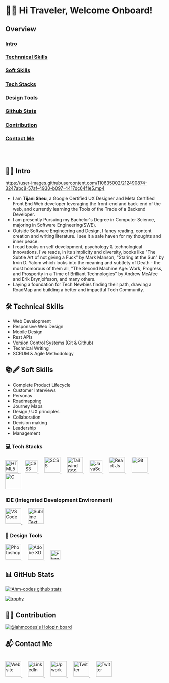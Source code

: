 # 👨‍✈️ Hi Traveler, Welcome Onboard!
## Overview 
### [Intro](https://github.com/iAhm-codes/iAhm-codes/edit/main/README.md#%EF%B8%8F-intro)
### [Technnical Skills](https://github.com/iAhm-codes/iAhm-codes/edit/main/README.md#-technical-skills)
### [Soft Skills](https://github.com/iAhm-codes/iAhm-codes/edit/main/README.md#-soft-skills)
### [Tech Stacks](https://github.com/iAhm-codes/iAhm-codes/edit/main/README.md#-tech-stacks)
### [Design Tools](https://github.com/iAhm-codes/iAhm-codes/edit/main/README.md#-design-tools)
### [Github Stats](https://github.com/iAhm-codes/iAhm-codes/edit/main/README.md#-github-stats)
### [Contribution](https://github.com/iAhm-codes/iAhm-codes/edit/main/README.md#-contribution)
### [Contact Me](https://github.com/iAhm-codes/iAhm-codes/edit/main/README.md#-contact-me)
<br>
<br>

## 👷‍♂️ Intro

https://user-images.githubusercontent.com/110635002/212490874-3247abc8-57af-4930-b097-4417dc64f1e5.mp4

- I am **Tijani Sheu**, a Google Certified UX Designer and Meta Certified Front End Web developer leveraging the front-end and back-end of the web, and currently learning the Tools of the Trade of a Backend Developer.
- I am presently Pursuing my Bachelor's Degree in Computer Science, majoring in Software Engineering(SWE).
- Outside Software Engineering and Design, I fancy reading, content creation and writing literature. I see it a safe haven for my thoughts and inner peace.
- I read books on self development, psychology & technological innovations. I've reads, in its simplicity and diversity, books like "The Subtle Art of not giving a Fuck" by Mark Manson, "Staring at the Sun" by Irvin D. Yalom which looks into the meaning and subtlety of Death - the most homorous of them all, "The Second Machine Age: Work, Progress, and Prosperity in a Time of Brilliant Technologies" by Andrew McAfee and Erik Brynjolfsson, and many others.
- Laying a foundation for Tech Newbies finding their path, drawing a RoadMap and building a better and impactful Tech Community. 

## 🛠 Technical Skills

- Web Development
- Responsive Web Design
- Mobile Design
- Rest APIs
- Version Control Systems (Git & Github)
- Technical Writing
- SCRUM & Agile Methodology

## 📚🖋 Soft Skills
- Complete Product Lifecycle
- Customer Interviews
- Personas
- Roadmapping
- Journey Maps
- Design / UX principles
- Collaboration
- Decision making
- Leadership
- Management

### 💻 Tech Stacks
<a href="https://www.w3.org/TR/html5/">
  <img src="https://user-images.githubusercontent.com/110635002/212481330-1665da36-786f-4b1f-9274-0ad47a9ad1e1.png" alt="HTML5" width="40" height="auto">
</a>
&emsp;
<a href="https://www.w3.org/TR/CSS/">
  <img src="https://user-images.githubusercontent.com/110635002/212481424-58c4568a-428f-4c22-922a-5812474803b6.png" alt="CSS3" width="40" height="auto">
</a>
&emsp;
<a href="https://sass-lang.com/">
  <img src="https://user-images.githubusercontent.com/110635002/212481448-27f9436f-05f9-46f8-8005-c3f08ad7afe2.png" alt="SCSS" width="50" height="auto">
</a>
&emsp;
<a href="https://tailwindcss.com/">
  <img src="https://user-images.githubusercontent.com/110635002/212481476-1013b4cb-a201-42f5-a1d1-05c18487b69f.png" alt="Tailwind CSS" width="50" height="auto">
</a>
&emsp;
<a href="https://developer.mozilla.org/en-US/docs/Web/JavaScript/">
  <img src="https://user-images.githubusercontent.com/110635002/212481579-6386d75a-dc45-43dd-9abf-4378402b5cc7.png" alt="JavaScript" width="40" height="auto">
</a>
&emsp;
<a href="https://reactjs.org/">
  <img src="https://user-images.githubusercontent.com/110635002/212481505-5cbf2f8f-c273-4e66-9a3a-37509bc57b95.png" alt="React Js" width="50" height="auto">
</a>
&emsp;
<a href="https://git-scm.com/">
  <img src="https://user-images.githubusercontent.com/110635002/212484464-3364eeed-e9b1-437e-ac1c-7f91754074fe.png" alt="Git" width="50" height="auto">
</a>
&emsp;
<a href="https://en.wikipedia.org/wiki/C_(programming_language)">
  <img src="https://user-images.githubusercontent.com/110635002/227422016-4e465093-efe5-47f4-bc96-bbae394e40f0.png" alt="C" width="50" height="auto">
</a>
<br>

### IDE (Integrated Development Environment)
<a href="https://code.visualstudio.com/">
  <img src="https://user-images.githubusercontent.com/110635002/212912529-cf41e88b-fe6d-4c3c-ad00-2b22eb81a490.png" alt="VS Code" width="50" height="auto">
</a>
&emsp;
<a href="https://www.sublimetext.com/">
  <img src="https://user-images.githubusercontent.com/110635002/212912733-aa6f1fb4-8749-498c-a1f0-35490328a2bd.png" alt="Sublime Text" width="50" height="auto">
</a>
<br>

### 🎨 Design Tools
<a href="https://www.adobe.com/">
  <img src="https://user-images.githubusercontent.com/110635002/212484834-ece6a7f9-27e8-4e5f-aea1-f148530d5b50.png" alt="Photoshop" width="50" height="auto">
</a>
&emsp;
<a href="https://www.adobe.com/">
  <img src="https://user-images.githubusercontent.com/110635002/212485088-2f7135cf-9ff9-4ce7-bbd0-d42bbf61e998.png" alt="Adobe XD" width="50" height="auto">
</a>
&emsp;
<a href="https://www.figma.com/">
  <img src="https://user-images.githubusercontent.com/110635002/212485203-29499c65-e805-474b-b1da-c5fbb6abb7cb.png" alt="Figma" width="30" height="auto">
</a>
<br>

## 📊 GitHub Stats

[![iAhm-codes github stats](https://github-readme-stats.vercel.app/api?username=iahm-codes&count_private=true&show_icons=true&theme=radical)](https://github.com/iAhm-codes/github-readme-stats)
<br>

[![trophy](https://github-profile-trophy.vercel.app/?username=iahm-codes&theme=onedark)](https://github.com/iahm-codes/github-profile-trophy)
<br>

## 👨‍💻 Contribution

[![@iahmcodes's Holopin board](https://holopin.me/iahmcodes)](https://holopin.io/@iahmcodes)
<br>

## 📬 Contact Me
<br>
<a href="https://ahmaddev.netlify.app/">
  <img src="https://user-images.githubusercontent.com/110635002/212486825-d05f5241-9994-4cc1-84a4-d10caf912c46.png" alt="Website" width="50" height="auto">
</a>
&emsp;
<a href="https://www.linkedin.com/in/sheutijani">
  <img src="https://user-images.githubusercontent.com/110635002/212486619-c14c0c5b-baa7-4471-9940-9fac0fecddc1.png" alt="LinkedIn" width="50" height="auto">
</a>
&emsp;
<a href="https://www.upwork.com/freelancers/~016ed46f7a925743a9">
  <img src="https://user-images.githubusercontent.com/110635002/212486360-c9fd4cbd-a65d-4aea-b76a-05d605349148.png" alt="Upwork" width="50" height="auto">
</a>
&emsp;
<a href="https://www.twitter.com/AhmadPMTijani">
  <img src="https://user-images.githubusercontent.com/110635002/212486411-ac907af3-f99c-43e9-8939-d7366f2a59a7.png" alt="Twitter" width="50" height="auto">
</a>
&emsp;
<a href="mailto:omegabliss23@gmail.com">
  <img src="https://user-images.githubusercontent.com/110635002/212486524-5509b1a6-9393-4120-b177-b6c9f0e687d2.png" alt="Twitter" width="50" height="auto">
</a>
